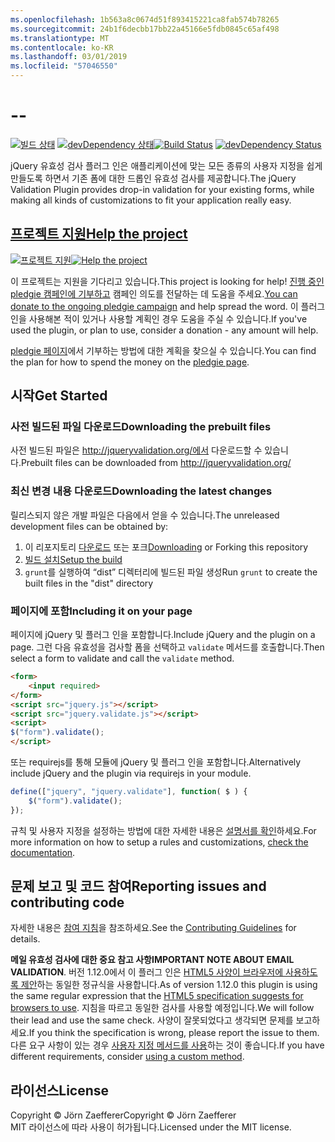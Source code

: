 ```yaml
---
ms.openlocfilehash: 1b563a8c0674d51f893415221ca8fab574b78265
ms.sourcegitcommit: 24b1f6decbb17bb22a45166e5fdb0845c65af498
ms.translationtype: MT
ms.contentlocale: ko-KR
ms.lasthandoff: 03/01/2019
ms.locfileid: "57046550"
---
```

<a name="--"></a>--
================================

<span data-ttu-id="c5671-101">[![빌드 상태](https://secure.travis-ci.org/jzaefferer/jquery-validation.png)](http://travis-ci.org/jzaefferer/jquery-validation)
[![devDependency 상태](https://david-dm.org/jzaefferer/jquery-validation/dev-status.png?theme=shields.io)](https://david-dm.org/jzaefferer/jquery-validation#info=devDependencies)</span><span class="sxs-lookup"><span data-stu-id="c5671-101">[![Build Status](https://secure.travis-ci.org/jzaefferer/jquery-validation.png)](http://travis-ci.org/jzaefferer/jquery-validation)
[![devDependency Status](https://david-dm.org/jzaefferer/jquery-validation/dev-status.png?theme=shields.io)](https://david-dm.org/jzaefferer/jquery-validation#info=devDependencies)</span></span>

<span data-ttu-id="c5671-102">jQuery 유효성 검사 플러그 인은 애플리케이션에 맞는 모든 종류의 사용자 지정을 쉽게 만들도록 하면서 기존 폼에 대한 드롭인 유효성 검사를 제공합니다.</span><span class="sxs-lookup"><span data-stu-id="c5671-102">The jQuery Validation Plugin provides drop-in validation for your existing forms, while making all kinds of customizations to fit your application really easy.</span></span>

## <a name="help-the-projecthttppledgiecomcampaigns18159"></a>[<span data-ttu-id="c5671-103">프로젝트 지원</span><span class="sxs-lookup"><span data-stu-id="c5671-103">Help the project</span></span>](http://pledgie.com/campaigns/18159)

<span data-ttu-id="c5671-104">[![프로젝트 지원](http://www.pledgie.com/campaigns/18159.png?skin_name=chrome)](http://pledgie.com/campaigns/18159)</span><span class="sxs-lookup"><span data-stu-id="c5671-104">[![Help the project](http://www.pledgie.com/campaigns/18159.png?skin_name=chrome)](http://pledgie.com/campaigns/18159)</span></span>

<span data-ttu-id="c5671-105">이 프로젝트는 지원을 기다리고 있습니다.</span><span class="sxs-lookup"><span data-stu-id="c5671-105">This project is looking for help!</span></span> <span data-ttu-id="c5671-106">[진행 중인 pledgie 캠페인에 기부하고](http://pledgie.com/campaigns/18159) 캠페인 의도를 전달하는 데 도움을 주세요.</span><span class="sxs-lookup"><span data-stu-id="c5671-106">[You can donate to the ongoing pledgie campaign](http://pledgie.com/campaigns/18159) and help spread the word.</span></span> <span data-ttu-id="c5671-107">이 플러그 인을 사용해본 적이 있거나 사용할 계획인 경우 도움을 주실 수 있습니다.</span><span class="sxs-lookup"><span data-stu-id="c5671-107">If you've used the plugin, or plan to use, consider a donation - any amount will help.</span></span>

<span data-ttu-id="c5671-108">[pledgie 페이지](http://pledgie.com/campaigns/18159)에서 기부하는 방법에 대한 계획을 찾으실 수 있습니다.</span><span class="sxs-lookup"><span data-stu-id="c5671-108">You can find the plan for how to spend the money on the [pledgie page](http://pledgie.com/campaigns/18159).</span></span>

## <a name="get-started"></a><span data-ttu-id="c5671-109">시작</span><span class="sxs-lookup"><span data-stu-id="c5671-109">Get Started</span></span>

### <a name="downloading-the-prebuilt-files"></a><span data-ttu-id="c5671-110">사전 빌드된 파일 다운로드</span><span class="sxs-lookup"><span data-stu-id="c5671-110">Downloading the prebuilt files</span></span>

<span data-ttu-id="c5671-111">사전 빌드된 파일은 http://jqueryvalidation.org/에서 다운로드할 수 있습니다.</span><span class="sxs-lookup"><span data-stu-id="c5671-111">Prebuilt files can be downloaded from http://jqueryvalidation.org/</span></span>

### <a name="downloading-the-latest-changes"></a><span data-ttu-id="c5671-112">최신 변경 내용 다운로드</span><span class="sxs-lookup"><span data-stu-id="c5671-112">Downloading the latest changes</span></span>

<span data-ttu-id="c5671-113">릴리스되지 않은 개발 파일은 다음에서 얻을 수 있습니다.</span><span class="sxs-lookup"><span data-stu-id="c5671-113">The unreleased development files can be obtained by:</span></span>

 1. <span data-ttu-id="c5671-114">이 리포지토리 [다운로드](https://github.com/jzaefferer/jquery-validation/archive/master.zip) 또는 포크</span><span class="sxs-lookup"><span data-stu-id="c5671-114">[Downloading](https://github.com/jzaefferer/jquery-validation/archive/master.zip) or Forking this repository</span></span>
 2. [<span data-ttu-id="c5671-115">빌드 설치</span><span class="sxs-lookup"><span data-stu-id="c5671-115">Setup the build</span></span>](CONTRIBUTING.md#build-setup)
 3. <span data-ttu-id="c5671-116">`grunt`를 실행하여 “dist” 디렉터리에 빌드된 파일 생성</span><span class="sxs-lookup"><span data-stu-id="c5671-116">Run `grunt` to create the built files in the "dist" directory</span></span>

### <a name="including-it-on-your-page"></a><span data-ttu-id="c5671-117">페이지에 포함</span><span class="sxs-lookup"><span data-stu-id="c5671-117">Including it on your page</span></span>

<span data-ttu-id="c5671-118">페이지에 jQuery 및 플러그 인을 포함합니다.</span><span class="sxs-lookup"><span data-stu-id="c5671-118">Include jQuery and the plugin on a page.</span></span> <span data-ttu-id="c5671-119">그런 다음 유효성을 검사할 폼을 선택하고 `validate` 메서드를 호출합니다.</span><span class="sxs-lookup"><span data-stu-id="c5671-119">Then select a form to validate and call the `validate` method.</span></span>

```html
<form>
    <input required>
</form>
<script src="jquery.js"></script>
<script src="jquery.validate.js"></script>
<script>
$("form").validate();
</script>
```

<span data-ttu-id="c5671-120">또는 requirejs를 통해 모듈에 jQuery 및 플러그 인을 포함합니다.</span><span class="sxs-lookup"><span data-stu-id="c5671-120">Alternatively include jQuery and the plugin via requirejs in your module.</span></span>

```js
define(["jquery", "jquery.validate"], function( $ ) {
    $("form").validate();
});
```

<span data-ttu-id="c5671-121">규칙 및 사용자 지정을 설정하는 방법에 대한 자세한 내용은 [설명서를 확인](http://jqueryvalidation.org/documentation/)하세요.</span><span class="sxs-lookup"><span data-stu-id="c5671-121">For more information on how to setup a rules and customizations, [check the documentation](http://jqueryvalidation.org/documentation/).</span></span>

## <a name="reporting-issues-and-contributing-code"></a><span data-ttu-id="c5671-122">문제 보고 및 코드 참여</span><span class="sxs-lookup"><span data-stu-id="c5671-122">Reporting issues and contributing code</span></span>

<span data-ttu-id="c5671-123">자세한 내용은 [참여 지침](CONTRIBUTING.md)을 참조하세요.</span><span class="sxs-lookup"><span data-stu-id="c5671-123">See the [Contributing Guidelines](CONTRIBUTING.md) for details.</span></span>

<span data-ttu-id="c5671-124">**메일 유효성 검사에 대한 중요 참고 사항**</span><span class="sxs-lookup"><span data-stu-id="c5671-124">**IMPORTANT NOTE ABOUT EMAIL VALIDATION**.</span></span> <span data-ttu-id="c5671-125">버전 1.12.0에서 이 플러그 인은 [HTML5 사양이 브라우저에 사용하도록 제안](https://html.spec.whatwg.org/multipage/forms.html#valid-e-mail-address)하는 동일한 정규식을 사용합니다.</span><span class="sxs-lookup"><span data-stu-id="c5671-125">As of version 1.12.0 this plugin is using the same regular expression that the [HTML5 specification suggests for browsers to use](https://html.spec.whatwg.org/multipage/forms.html#valid-e-mail-address).</span></span> <span data-ttu-id="c5671-126">지침을 따르고 동일한 검사를 사용할 예정입니다.</span><span class="sxs-lookup"><span data-stu-id="c5671-126">We will follow their lead and use the same check.</span></span> <span data-ttu-id="c5671-127">사양이 잘못되었다고 생각되면 문제를 보고하세요.</span><span class="sxs-lookup"><span data-stu-id="c5671-127">If you think the specification is wrong, please report the issue to them.</span></span> <span data-ttu-id="c5671-128">다른 요구 사항이 있는 경우 [사용자 지정 메서드를 사용](http://jqueryvalidation.org/jQuery.validator.addMethod/)하는 것이 좋습니다.</span><span class="sxs-lookup"><span data-stu-id="c5671-128">If you have different requirements, consider [using a custom method](http://jqueryvalidation.org/jQuery.validator.addMethod/).</span></span>

## <a name="license"></a><span data-ttu-id="c5671-129">라이선스</span><span class="sxs-lookup"><span data-stu-id="c5671-129">License</span></span>
<span data-ttu-id="c5671-130">Copyright &copy; Jörn Zaefferer</span><span class="sxs-lookup"><span data-stu-id="c5671-130">Copyright &copy; Jörn Zaefferer</span></span><br>
<span data-ttu-id="c5671-131">MIT 라이선스에 따라 사용이 허가됩니다.</span><span class="sxs-lookup"><span data-stu-id="c5671-131">Licensed under the MIT license.</span></span>
